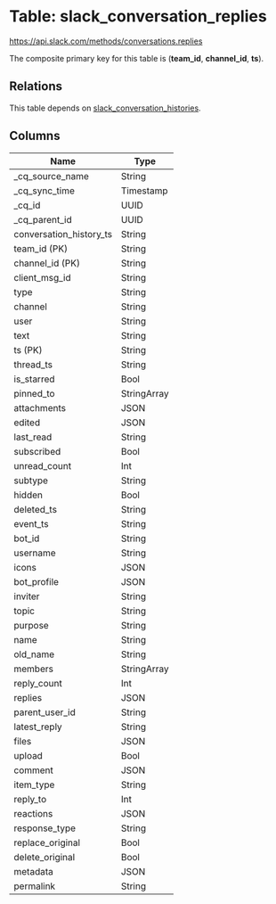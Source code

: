 # Table: slack_conversation_replies

https://api.slack.com/methods/conversations.replies

The composite primary key for this table is (**team_id**, **channel_id**, **ts**).

## Relations

This table depends on [slack_conversation_histories](slack_conversation_histories.md).

## Columns

| Name          | Type          |
| ------------- | ------------- |
|_cq_source_name|String|
|_cq_sync_time|Timestamp|
|_cq_id|UUID|
|_cq_parent_id|UUID|
|conversation_history_ts|String|
|team_id (PK)|String|
|channel_id (PK)|String|
|client_msg_id|String|
|type|String|
|channel|String|
|user|String|
|text|String|
|ts (PK)|String|
|thread_ts|String|
|is_starred|Bool|
|pinned_to|StringArray|
|attachments|JSON|
|edited|JSON|
|last_read|String|
|subscribed|Bool|
|unread_count|Int|
|subtype|String|
|hidden|Bool|
|deleted_ts|String|
|event_ts|String|
|bot_id|String|
|username|String|
|icons|JSON|
|bot_profile|JSON|
|inviter|String|
|topic|String|
|purpose|String|
|name|String|
|old_name|String|
|members|StringArray|
|reply_count|Int|
|replies|JSON|
|parent_user_id|String|
|latest_reply|String|
|files|JSON|
|upload|Bool|
|comment|JSON|
|item_type|String|
|reply_to|Int|
|reactions|JSON|
|response_type|String|
|replace_original|Bool|
|delete_original|Bool|
|metadata|JSON|
|permalink|String|